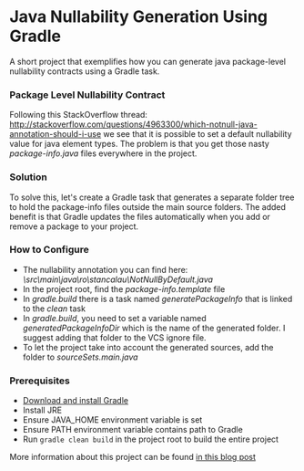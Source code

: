 # Java Nullability Generation Using Gradle #

A short project that exemplifies how you can generate java package-level nullability contracts
using a Gradle task.

### Package Level Nullability Contract ###

Following this StackOverflow thread: http://stackoverflow.com/questions/4963300/which-notnull-java-annotation-should-i-use
we see that it is possible to set a default nullability value for java element types.
The problem is that you get those nasty _package-info.java_ files everywhere in the project.

### Solution ###

To solve this, let's create a Gradle task that generates a separate folder tree to hold the
package-info files outside the main source folders. The added benefit is that Gradle updates
the files automatically when you add or remove a package to your project.

### How to Configure ###

* The nullability annotation you can find here: _\src\main\java\ro\stancalau\NotNullByDefault.java_
* In the project root, find the _package-info.template_ file
* In _gradle.build_ there is a task named _generatePackageInfo_ that is linked to the _clean_ task
* In _gradle.build_, you need to set a variable named _generatedPackageInfoDir_ which is the name of the generated folder. I suggest adding that folder to the VCS ignore file.
* To let the project take into account the generated sources, add the folder to _sourceSets.main.java_

### Prerequisites ###

* [Download and install Gradle](https://gradle.org/)
* Install JRE
* Ensure JAVA_HOME environment variable is set
* Ensure PATH environment variable contains path to Gradle
* Run `gradle clean build` in the project root to build the entire project


More information about this project can be found [in this blog post](http://stancalau.ro/java-package-nullability-contract/)